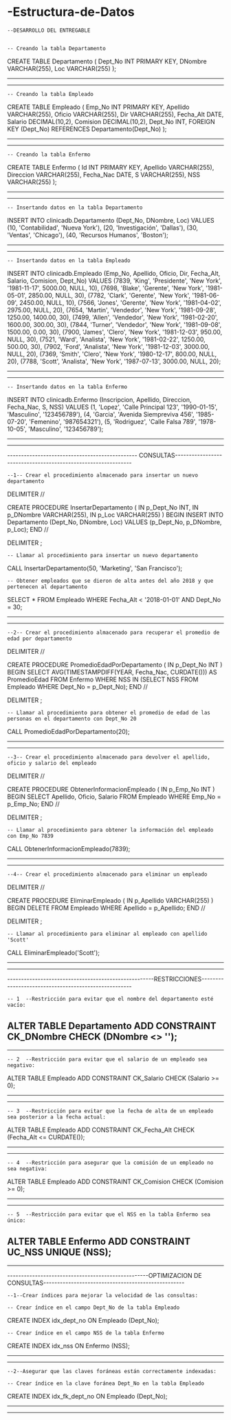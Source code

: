 # -Estructura-de-Datos

    --DESARROLLO DEL ENTREGABLE 


    -- Creando la tabla Departamento

CREATE TABLE Departamento (
 Dept_No INT PRIMARY KEY,
 DNombre VARCHAR(255),
 Loc VARCHAR(255)
);

--------------------------------------------------------------------------------------------------------------------------------
--------------------------------------------------------------------------------------------------------------------------------
    -- Creando la tabla Empleado

CREATE TABLE Empleado (
 Emp_No INT PRIMARY KEY,
 Apellido VARCHAR(255),
 Oficio VARCHAR(255),
 Dir VARCHAR(255),
 Fecha_Alt DATE,
 Salario DECIMAL(10,2),
 Comision DECIMAL(10,2),
 Dept_No INT,
 FOREIGN KEY (Dept_No) REFERENCES Departamento(Dept_No)
);

--------------------------------------------------------------------------------------------------------------------------------
--------------------------------------------------------------------------------------------------------------------------------
    -- Creando la tabla Enfermo

CREATE TABLE Enfermo (
 Id INT PRIMARY KEY,
 Apellido VARCHAR(255),
 Direccion VARCHAR(255),
 Fecha_Nac DATE,
 S VARCHAR(255),
 NSS VARCHAR(255)
);

--------------------------------------------------------------------------------------------------------------------------------
--------------------------------------------------------------------------------------------------------------------------------

    -- Insertando datos en la tabla Departamento

INSERT INTO  clinicadb.Departamento (Dept_No, DNombre, Loc) VALUES
 (10, 'Contabilidad', 'Nueva York'),
 (20, 'Investigación', 'Dallas'),
 (30, 'Ventas', 'Chicago'),
 (40, 'Recursos Humanos', 'Boston');

--------------------------------------------------------------------------------------------------------------------------------
--------------------------------------------------------------------------------------------------------------------------------
    -- Insertando datos en la tabla Empleado

INSERT INTO clinicadb.Empleado (Emp_No, Apellido, Oficio, Dir, Fecha_Alt, Salario, Comision, Dept_No) VALUES
 (7839, 'King', 'Presidente', 'New York', '1981-11-17', 5000.00, NULL, 10),
 (7698, 'Blake', 'Gerente', 'New York', '1981-05-01', 2850.00, NULL, 30),
 (7782, 'Clark', 'Gerente', 'New York', '1981-06-09', 2450.00, NULL, 10),
 (7566, 'Jones', 'Gerente', 'New York', '1981-04-02', 2975.00, NULL, 20),
 (7654, 'Martin', 'Vendedor', 'New York', '1981-09-28', 1250.00, 1400.00, 30),
 (7499, 'Allen', 'Vendedor', 'New York', '1981-02-20', 1600.00, 300.00, 30),
 (7844, 'Turner', 'Vendedor', 'New York', '1981-09-08', 1500.00, 0.00, 30),
 (7900, 'James', 'Clero', 'New York', '1981-12-03', 950.00, NULL, 30),
 (7521, 'Ward', 'Analista', 'New York', '1981-02-22', 1250.00, 500.00, 30),
 (7902, 'Ford', 'Analista', 'New York', '1981-12-03', 3000.00, NULL, 20),
 (7369, 'Smith', 'Clero', 'New York', '1980-12-17', 800.00, NULL, 20),
 (7788, 'Scott', 'Analista', 'New York', '1987-07-13', 3000.00, NULL, 20);

--------------------------------------------------------------------------------------------------------------------------------
--------------------------------------------------------------------------------------------------------------------------------
    -- Insertando datos en la tabla Enfermo


INSERT INTO clinicadb.Enfermo (Inscripcion, Apellido, Direccion, Fecha_Nac, S, NSS) VALUES
(1, 'Lopez', 'Calle Principal 123', '1990-01-15', 'Masculino', '123456789'),
(4, 'Garcia', 'Avenida Siempreviva 456', '1985-07-20', 'Femenino', '987654321'),
(5, 'Rodriguez', 'Calle Falsa 789', '1978-10-05', 'Masculino', '123456789');


--------------------------------------------------------------------------------------------------------------------------------
--------------------------------------------------------------------------------------------------------------------------------


  ----------------------------------------------- CONSULTAS--------------------------------------------------------------

    --1-- Crear el procedimiento almacenado para insertar un nuevo departamento

DELIMITER //

CREATE PROCEDURE InsertarDepartamento (
    IN p_Dept_No INT,
    IN p_DNombre VARCHAR(255),
    IN p_Loc VARCHAR(255)
)
BEGIN
    INSERT INTO Departamento (Dept_No, DNombre, Loc) VALUES (p_Dept_No, p_DNombre, p_Loc);
END //

DELIMITER ;

    -- Llamar al procedimiento para insertar un nuevo departamento

CALL InsertarDepartamento(50, 'Marketing', 'San Francisco');

    -- Obtener empleados que se dieron de alta antes del año 2018 y que pertenecen al departamento 

SELECT * FROM Empleado WHERE Fecha_Alt < '2018-01-01' AND Dept_No = 30;

--------------------------------------------------------------------------------------------------------------------------------
--------------------------------------------------------------------------------------------------------------------------------


    --2-- Crear el procedimiento almacenado para recuperar el promedio de edad por departamento

DELIMITER //

CREATE PROCEDURE PromedioEdadPorDepartamento (
    IN p_Dept_No INT
)
BEGIN
    SELECT AVG(TIMESTAMPDIFF(YEAR, Fecha_Nac, CURDATE())) AS PromedioEdad
    FROM Enfermo
    WHERE NSS IN (SELECT NSS FROM Empleado WHERE Dept_No = p_Dept_No);
END //

DELIMITER ;

    -- Llamar al procedimiento para obtener el promedio de edad de las personas en el departamento con Dept_No 20

CALL PromedioEdadPorDepartamento(20);

--------------------------------------------------------------------------------------------------------------------------------
--------------------------------------------------------------------------------------------------------------------------------

    --3-- Crear el procedimiento almacenado para devolver el apellido, oficio y salario del empleado
DELIMITER //

CREATE PROCEDURE ObtenerInformacionEmpleado (
    IN p_Emp_No INT
)
BEGIN
    SELECT Apellido, Oficio, Salario
    FROM Empleado
    WHERE Emp_No = p_Emp_No;
END //

DELIMITER ;

    -- Llamar al procedimiento para obtener la información del empleado con Emp_No 7839

CALL ObtenerInformacionEmpleado(7839);

-------------------------------------------------------------------------------------------------------------------------------
--------------------------------------------------------------------------------------------------------------------------------

    --4-- Crear el procedimiento almacenado para eliminar un empleado
DELIMITER //

CREATE PROCEDURE EliminarEmpleado (
    IN p_Apellido VARCHAR(255)
)
BEGIN
    DELETE FROM Empleado WHERE Apellido = p_Apellido;
END //

DELIMITER ;

    -- Llamar al procedimiento para eliminar al empleado con apellido 'Scott'
CALL EliminarEmpleado('Scott');

--------------------------------------------------------------------------------------------------------------------------------
--------------------------------------------------------------------------------------------------------------------------------
-----------------------------------------------------RESTRICCIONES-----------------------------------------------------

    -- 1  --Restricción para evitar que el nombre del departamento esté vacío:

ALTER TABLE Departamento
ADD CONSTRAINT CK_DNombre CHECK (DNombre <> '');
--------------------------------------------------------------------------------------------------------------------------------
--------------------------------------------------------------------------------------------------------------------------------
    -- 2  --Restricción para evitar que el salario de un empleado sea negativo:

ALTER TABLE Empleado
ADD CONSTRAINT CK_Salario CHECK (Salario >= 0);

--------------------------------------------------------------------------------------------------------------------------------
--------------------------------------------------------------------------------------------------------------------------------
    -- 3  --Restricción para evitar que la fecha de alta de un empleado sea posterior a la fecha actual:

ALTER TABLE Empleado
ADD CONSTRAINT CK_Fecha_Alt CHECK (Fecha_Alt <= CURDATE());

--------------------------------------------------------------------------------------------------------------------------------
--------------------------------------------------------------------------------------------------------------------------------
    -- 4  --Restricción para asegurar que la comisión de un empleado no sea negativa:

ALTER TABLE Empleado
ADD CONSTRAINT CK_Comision CHECK (Comision >= 0);

--------------------------------------------------------------------------------------------------------------------------------
--------------------------------------------------------------------------------------------------------------------------------
    -- 5  --Restricción para evitar que el NSS en la tabla Enfermo sea único:

ALTER TABLE Enfermo
ADD CONSTRAINT UC_NSS UNIQUE (NSS);
--------------------------------------------------------------------------------------------------------------------------------
--------------------------------------------------------------------------------------------------------------------------------

---------------------------------------------------OPTIMIZACION DE CONSULTAS---------------------------------------------------

    --1--Crear índices para mejorar la velocidad de las consultas:

    -- Crear índice en el campo Dept_No de la tabla Empleado

CREATE INDEX idx_dept_no ON Empleado (Dept_No);

    -- Crear índice en el campo NSS de la tabla Enfermo

CREATE INDEX idx_nss ON Enfermo (NSS);

--------------------------------------------------------------------------------------------------------------------------------
--------------------------------------------------------------------------------------------------------------------------------
    --2--Asegurar que las claves foráneas están correctamente indexadas:

    -- Crear índice en la clave foránea Dept_No en la tabla Empleado

CREATE INDEX idx_fk_dept_no ON Empleado (Dept_No);

--------------------------------------------------------------------------------------------------------------------------------
--------------------------------------------------------------------------------------------------------------------------------
